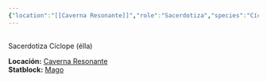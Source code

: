 ```yaml
---
{"location":"[[Caverna Resonante]]","role":"Sacerdotiza","species":"Cíclope","pronouns":"élla","reference":"","description":"Sacerdotiza Cíclope (élla)","statblock":"[[Mago]]","type":"person","dg-publish":null,"dg-publish-dm":true,"permalink":"/personas/eurifa/","dgPassFrontmatter":true}
---
```


<p><span><div data-callout-metadata="" data-callout-fold="" data-callout="info" class="callout node-insert-event"><div class="callout-title" dir="auto"><div class="callout-icon"><svg width="16" height="16"></svg></div><div class="callout-title-inner">Sacerdotiza Cíclope (élla)</div></div><div class="callout-content">
<p dir="auto"><strong>Locación:</strong> <a data-tooltip-position="top" aria-label="Lugares/Caverna Resonante.md" data-href="Lugares/Caverna Resonante.md" href="Lugares/Caverna Resonante.md" class="internal-link" target="_blank" rel="noopener nofollow">Caverna Resonante</a><br>
<strong>Statblock:</strong> <a data-tooltip-position="top" aria-label="Statblocks/Mago.md" data-href="Statblocks/Mago.md" href="Statblocks/Mago.md" class="internal-link" target="_blank" rel="noopener nofollow">Mago</a></p>
</div></div></span></p>